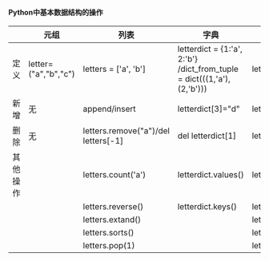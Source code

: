 #### Python中基本数据结构的操作

|      | 元组                   | 列表                   | 字典                                       | 集合                              |
| ---- | -------------------- | -------------------- | ---------------------------------------- | ------------------------------- |
| 定义   | letter=("a","b","c") | letters = ['a', 'b'] | letterdict = {1:'a', 2:'b'} /dict_from_tuple = dict(((1,'a'), (2,'b'))) | letters=set()/letters={"a","b"} |
| 新增   | 无                    | append/insert        | letterdict[3]="d"                        | letters.add("d")/letters.update("a","b") |
| 删除   | 无                    | letters.remove("a")/del letters[-1]  | del  letterdict[1]                       | letters.remove("c")/letters.discard() |
|其他操作|| letters.count('a')|letterdict.values()|letters.union()|
|||letters.reverse()|letterdict.keys()|letters.union()|
|||letters.extand()||letters.intersection()|
|||letters.sorts()||letters.difference()|
|||letters.pop(1)||letters.symmetric_difference()|
